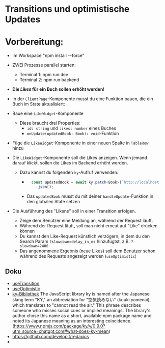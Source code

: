 # Transitions und optimistische Updates

# Vorbereitung:
- Im Workspace "npm install --force"
- ZWEI Prozesse parallel starten:
  - Terminal 1: npm run dev
  - Terminal 2: npm run backend

- **Die *Likes* für ein Buch sollen erhöht werden!**
- In der `ClientPage`-Komponente musst du eine Funktion bauen, die ein Buch im State aktualisiert:
- Baue eine `LikeWidget`-Komponente
  - Diese braucht drei Properties:
    - `id: string` und `likes: number` eines Buches
    - `onUpdate(updatedBook: Book): void`-Funktion
- Füge die `LikeWidget`-Komponente in einer neuen Spalte in `TableRow` hinzu
- Die `LikeWidget`-Komponente soll die Likes anzeigen. Wenn jemand darauf klickt,
  sollen die Likes im Backend erhöht werden.
  - Dazu kannst du folgenden `ky`-Aufruf verwenden:
    - ```typescript
        const updatedBook = await ky.patch<Book>(`http://localhost:3001/books/${id}`)
          .json();
      ```
    - Das `updatedBook` musst du mit deiner `handleUpdate`-Funktion in den globalen State setzen
- Die Ausführung des "Likens" soll in einer Transition erfolgen. 
  - Zeige dem Benutzer eine Meldung an, während der Request läuft.
  - Während der Request läuft, soll man nicht erneut auf "Like" drücken können
  - Du kannst den Like-Request künstlich verzögern, in dem du den Search Param `?slowdown=delay_in_ms` hinzufügtst, z.B. `?slowdown=2400`
  - Das angenommene Ergebnis (neue Likes) soll dem Benutzer schon während des Requests angezeigt werden (`useOptimistic`)

## Doku

* [useTransition](https://19.react.dev/reference/react/useTransition)
* [useOptimistic](https://19.react.dev/reference/react/useOptimistic)
* [ky-Bibliothek](https://github.com/sindresorhus/ky)
  The JavaScript library ky is named after the Japanese slang term "KY," an abbreviation for "空気読めない" (kuuki yomenai), which translates to "cannot read the air." This phrase describes someone who misses social cues or implied meanings. The library's author chose this name as a short, available npm package name and noted its Japanese meaning as an interesting coincidence. (https://www.npmjs.com/package/ky/v/0.9.0?utm_source=chatgpt.com#what-does-ky-mean)
* https://github.com/developit/redaxios
* 